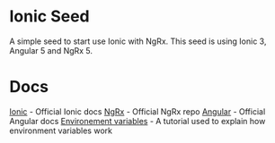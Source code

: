 # Ionic Seed

A simple seed to start use Ionic with NgRx.
This seed is using Ionic 3, Angular 5 and NgRx 5.

# Docs

[Ionic](https://ionicframework.com/docs/) - Official Ionic docs
[NgRx](https://github.com/ngrx/platform) - Official NgRx repo
[Angular](https://angular.io/docs) - Official Angular docs
[Environement variables](https://robferguson.org/blog/2017/11/22/working-with-typescript-webpack-and-ionic-3/) - A tutorial used to explain how environment variables work

